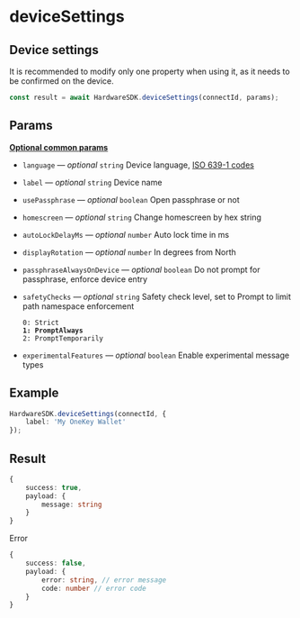 # deviceSettings

## Device settings

It is recommended to modify only one property when using it, as it needs to be confirmed on the device.

```typescript
const result = await HardwareSDK.deviceSettings(connectId, params);
```

## Params

[**Optional common params**](../common-params.md)

* `language` — _optional_ `string` Device language, [ISO 639-1 codes](https://en.wikipedia.org/wiki/List\_of\_ISO\_639-1\_codes)
* `label` — _optional_ `string` Device name
* `usePassphrase` — _optional_ `boolean` Open passphrase or not
* `homescreen` — _optional_ `string` Change homescreen by hex string
* `autoLockDelayMs` — _optional_ `number` Auto lock time in ms
* `displayRotation` — _optional_ `number` In degrees from North
* `passphraseAlwaysOnDevice` — _optional_ `boolean` Do not prompt for passphrase, enforce device entry
*   `safetyChecks` — _optional_ `string` Safety check level, set to Prompt to limit path namespace enforcement

    <pre><code>0: Strict
    <strong>1: PromptAlways
    </strong>2: PromptTemporarily
    </code></pre>
* `experimentalFeatures` — _optional_ `boolean` Enable experimental message types

## Example

```typescript
HardwareSDK.deviceSettings(connectId, {
    label: 'My OneKey Wallet'
});
```

## Result

```typescript
{
    success: true,
    payload: {
        message: string
    }
}
```

Error

```typescript
{
    success: false,
    payload: {
        error: string, // error message
        code: number // error code
    }
}
```

